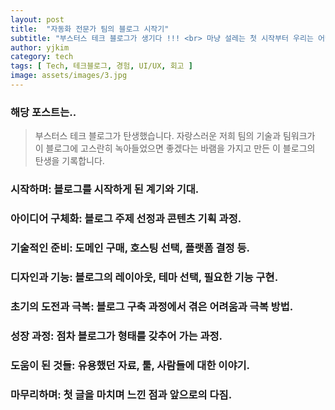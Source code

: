 ```yaml
---
layout: post
title:  "자동화 전문가 팀의 블로그 시작기"
subtitle: "부스터스 테크 블로그가 생기다 !!! <br> 마냥 설레는 첫 시작부터 우리는 어떤 팀일까? 까지 담은, 이 블로그의 탄생 과정을 소개합니다."
author: yjkim
category: tech
tags: [ Tech, 테크블로그, 경험, UI/UX, 회고 ]
image: assets/images/3.jpg
---
```


### 해당 포스트는..
> 부스터스 테크 블로그가 탄생했습니다. 자랑스러운 저희 팀의 기술과 팀워크가 이 블로그에 고스란히 녹아들었으면 좋겠다는 바램을 가지고 만든 이 블로그의 탄생을 기록합니다.

### 시작하며: 블로그를 시작하게 된 계기와 기대.


### 아이디어 구체화: 블로그 주제 선정과 콘텐츠 기획 과정.


### 기술적인 준비: 도메인 구매, 호스팅 선택, 플랫폼 결정 등.


### 디자인과 기능: 블로그의 레이아웃, 테마 선택, 필요한 기능 구현.


### 초기의 도전과 극복: 블로그 구축 과정에서 겪은 어려움과 극복 방법.


### 성장 과정: 점차 블로그가 형태를 갖추어 가는 과정.


### 도움이 된 것들: 유용했던 자료, 툴, 사람들에 대한 이야기.


### 마무리하며: 첫 글을 마치며 느낀 점과 앞으로의 다짐.

